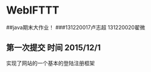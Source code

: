 # WebIFTTT
##java期末大作业！
###131220017卢志超 131220020翟微

第一次提交    时间 2015/12/1
----------
实现了网站的一个基本的登陆注册框架
